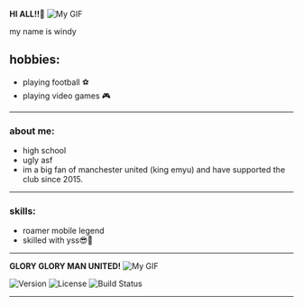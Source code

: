   **HI ALL!!👋**
![My GIF](https://media4.giphy.com/media/3ogwFGEHrVxusDbDjO/giphy.gif)


my name is windy

## hobbies:
- playing football ⚽
- playing video games 🎮

---

### about me:
- high school
- ugly asf
- im a big fan of manchester united (king emyu) and have supported the club since 2015.

---

### skills:
- roamer mobile legend
- skilled with yss😎🥶

---

   **GLORY GLORY MAN UNITED!** 
![My GIF](https://media1.giphy.com/media/3unQhOKcogrdDr6qRZ/giphy.gif)


![Version](https://img.shields.io/badge/version-1.0.0-brightgreen)
![License](https://img.shields.io/badge/license-MIT-blue)
![Build Status](https://img.shields.io/badge/build-passing-brightgreen)

---
